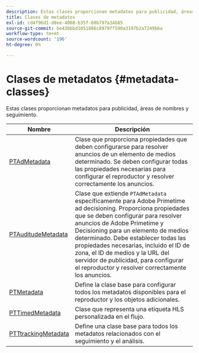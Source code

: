 ```yaml
---
description: Estas clases proporcionan metadatos para publicidad, áreas de nombres y seguimiento.
title: Clases de metadatos
exl-id: cd4f96d1-d8ee-4008-b35f-60b797a34b85
source-git-commit: be43bbbd1051886c8979ff590a3197b2a7249b6a
workflow-type: tm+mt
source-wordcount: '196'
ht-degree: 0%

---
```


# Clases de metadatos {#metadata-classes}

Estas clases proporcionan metadatos para publicidad, áreas de nombres y seguimiento.

| **Nombre** | **Descripción** |
|---|---|
| [PTAdMetadata](https://help.adobe.com/en_US/primetime/api/psdk/appledoc/Classes/PTAdMetadata.html) | Clase que proporciona propiedades que deben configurarse para resolver anuncios de un elemento de medios determinado. Se deben configurar todas las propiedades necesarias para configurar el reproductor y resolver correctamente los anuncios. |
| [PTAuditudeMetadata](https://help.adobe.com/en_US/primetime/api/psdk/appledoc/Classes/PTAuditudeMetadata.html) | Clase que extiende `PTAdMetadata` específicamente para Adobe Primetime ad decisioning. Proporciona propiedades que se deben configurar para resolver anuncios de Adobe Primetime y Decisioning para un elemento de medios determinado. Debe establecer todas las propiedades necesarias, incluido el ID de zona, el ID de medios y la URL del servidor de publicidad, para configurar el reproductor y resolver correctamente los anuncios. |
| [PTMetadata](https://help.adobe.com/en_US/primetime/api/psdk/appledoc/Classes/PTMetadata.html) | Define la clase base para configurar todos los metadatos disponibles para el reproductor y los objetos adicionales. |
| [PTTimedMetadata](https://help.adobe.com/en_US/primetime/api/psdk/appledoc/Classes/PTTimedMetadata.html) | Clase que representa una etiqueta HLS personalizada en el flujo. |
| [PTTtrackingMetadata](https://help.adobe.com/en_US/primetime/api/psdk/appledoc/Classes/PTTrackingMetadata.html) | Define una clase base para todos los metadatos relacionados con el seguimiento y el análisis. |
